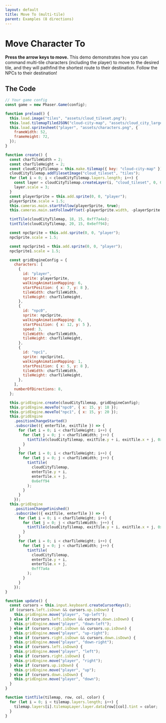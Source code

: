 ```yaml
---
layout: default
title: Move To (multi-tile)
parent: Examples (8 directions)
---
```


# Move Character To

**Press the arrow keys to move.** This demo demonstrates how you can command multi-tile characters (including the player) to move to the desired tile, and they will pathfind the shortest route to their destination. Follow the NPCs to their destination!

<div id="game"></div>

<script src="js/phaser.min.js"></script>
<script src="js/grid-engine-2.21.0.min.js"></script>
<script src="js/getBasicConfig.js"></script>

<script>
  const config = getBasicConfig(preload, create, update);
  const game = new Phaser.Game(config);

  function preload() {
    this.load.image("tiles", "assets/cloud_tileset.png");
    this.load.tilemapTiledJSON("cloud-city-map", "assets/cloud_city_large.json");
    this.load.spritesheet("player", "assets/characters.png", {
      frameWidth: 52,
      frameHeight: 72,
    });
  }

  function create() {
    const charTileWidth = 2;
    const charTileHeight = 2;
    const cloudCityTilemap = this.make.tilemap({ key: "cloud-city-map" });
    cloudCityTilemap.addTilesetImage("cloud_tileset", "tiles");
    for (let i = 0; i < cloudCityTilemap.layers.length; i++) {
      const layer = cloudCityTilemap.createLayer(i, "cloud_tileset", 0, 0);
      layer.scale = 3;
    }
    const playerSprite = this.add.sprite(0, 0, "player");
    playerSprite.scale = 1.5;
    this.cameras.main.startFollow(playerSprite, true);
    this.cameras.main.setFollowOffset(-playerSprite.width, -playerSprite.height);

    tintTile(cloudCityTilemap, 18, 15, 0xff7a4a);
    tintTile(cloudCityTilemap, 20, 15, 0x6eff94);

    const npcSprite = this.add.sprite(0, 0, "player");
    npcSprite.scale = 1.5;

    const npcSprite1 = this.add.sprite(0, 0, "player");
    npcSprite1.scale = 1.5;

    const gridEngineConfig = {
      characters: [
        {
          id: "player",
          sprite: playerSprite,
          walkingAnimationMapping: 6,
          startPosition: {x: 7, y: 8},
          tileWidth: charTileWidth,
          tileHeight: charTileHeight,
        },
        {
          id: "npc0",
          sprite: npcSprite,
          walkingAnimationMapping: 0,
          startPosition: {x: 12, y: 5},
          speed: 3,
          tileWidth: charTileWidth,
          tileHeight: charTileHeight,
        },
        {
          id: "npc1",
          sprite: npcSprite1,
          walkingAnimationMapping: 1,
          startPosition: {x: 5, y: 8},
          tileWidth: charTileWidth,
          tileHeight: charTileHeight,
        },
      ],
      numberOfDirections: 8,
    };

    this.gridEngine.create(cloudCityTilemap, gridEngineConfig);
    this.gridEngine.moveTo("npc0", {x: 15, y: 18});
    this.gridEngine.moveTo("npc1", {x: 15, y: 20});
    this.gridEngine.positionChangeStarted().subscribe(({enterTile, exitTile}) => {
      for (let i=0; i<charTileHeight; i++) {
        for (let j=0; j<charTileWidth; j++) {
          tintTile(cloudCityTilemap, exitTile.y+i, exitTile.x+j, 0xff7a4a);
        }
      }
      for (let i=0; i<charTileHeight; i++) {
        for (let j=0; j<charTileWidth; j++) {
          tintTile(cloudCityTilemap, enterTile.y+i, enterTile.x+j, 0x6eff94);
        }
      }
    });
    this.gridEngine.positionChangeFinished().subscribe(({exitTile, enterTile}) => {
      for (let i=0; i<charTileHeight; i++) {
        for (let j=0; j<charTileWidth; j++) {
          tintTile(cloudCityTilemap, exitTile.y+i, exitTile.x+j, 0xffffff);
        }
      }
      for (let i=0; i<charTileHeight; i++) {
        for (let j=0; j<charTileWidth; j++) {
          tintTile(cloudCityTilemap, enterTile.y+i, enterTile.x+j, 0xff7a4a);
        }
      }
    });
  }

  function update() {
    const cursors = this.input.keyboard.createCursorKeys();
    if (cursors.left.isDown && cursors.up.isDown) {
      this.gridEngine.move("player", "up-left");
    } else if (cursors.left.isDown && cursors.down.isDown) {
      this.gridEngine.move("player", "down-left");
    } else if (cursors.right.isDown && cursors.up.isDown) {
      this.gridEngine.move("player", "up-right");
    } else if (cursors.right.isDown && cursors.down.isDown) {
      this.gridEngine.move("player", "down-right");
    } else if (cursors.left.isDown) {
      this.gridEngine.move("player", "left");
    } else if (cursors.right.isDown) {
      this.gridEngine.move("player", "right");
    } else if (cursors.up.isDown) {
      this.gridEngine.move("player", "up");
    } else if (cursors.down.isDown) {
      this.gridEngine.move("player", "down");
    }
  }

  function tintTile(tilemap, row, col, color) {
    for (let i = 0; i < tilemap.layers.length; i++) {
      tilemap.layers[i].tilemapLayer.layer.data[row][col].tint = color;
    }
  }
</script>

## The Code

```javascript
// Your game config
const game = new Phaser.Game(config);

function preload() {
  this.load.image("tiles", "assets/cloud_tileset.png");
  this.load.tilemapTiledJSON("cloud-city-map", "assets/cloud_city_large.json");
  this.load.spritesheet("player", "assets/characters.png", {
    frameWidth: 52,
    frameHeight: 72,
  });
}

function create() {
  const charTileWidth = 2;
  const charTileHeight = 2;
  const cloudCityTilemap = this.make.tilemap({ key: "cloud-city-map" });
  cloudCityTilemap.addTilesetImage("cloud_tileset", "tiles");
  for (let i = 0; i < cloudCityTilemap.layers.length; i++) {
    const layer = cloudCityTilemap.createLayer(i, "cloud_tileset", 0, 0);
    layer.scale = 3;
  }
  const playerSprite = this.add.sprite(0, 0, "player");
  playerSprite.scale = 1.5;
  this.cameras.main.startFollow(playerSprite, true);
  this.cameras.main.setFollowOffset(-playerSprite.width, -playerSprite.height);

  tintTile(cloudCityTilemap, 18, 15, 0xff7a4a);
  tintTile(cloudCityTilemap, 20, 15, 0x6eff94);

  const npcSprite = this.add.sprite(0, 0, "player");
  npcSprite.scale = 1.5;

  const npcSprite1 = this.add.sprite(0, 0, "player");
  npcSprite1.scale = 1.5;

  const gridEngineConfig = {
    characters: [
      {
        id: "player",
        sprite: playerSprite,
        walkingAnimationMapping: 6,
        startPosition: { x: 7, y: 8 },
        tileWidth: charTileWidth,
        tileHeight: charTileHeight,
      },
      {
        id: "npc0",
        sprite: npcSprite,
        walkingAnimationMapping: 0,
        startPosition: { x: 12, y: 5 },
        speed: 3,
        tileWidth: charTileWidth,
        tileHeight: charTileHeight,
      },
      {
        id: "npc1",
        sprite: npcSprite1,
        walkingAnimationMapping: 1,
        startPosition: { x: 5, y: 8 },
        tileWidth: charTileWidth,
        tileHeight: charTileHeight,
      },
    ],
    numberOfDirections: 8,
  };

  this.gridEngine.create(cloudCityTilemap, gridEngineConfig);
  this.gridEngine.moveTo("npc0", { x: 15, y: 18 });
  this.gridEngine.moveTo("npc1", { x: 15, y: 20 });
  this.gridEngine
    .positionChangeStarted()
    .subscribe(({ enterTile, exitTile }) => {
      for (let i = 0; i < charTileHeight; i++) {
        for (let j = 0; j < charTileWidth; j++) {
          tintTile(cloudCityTilemap, exitTile.y + i, exitTile.x + j, 0xff7a4a);
        }
      }
      for (let i = 0; i < charTileHeight; i++) {
        for (let j = 0; j < charTileWidth; j++) {
          tintTile(
            cloudCityTilemap,
            enterTile.y + i,
            enterTile.x + j,
            0x6eff94
          );
        }
      }
    });
  this.gridEngine
    .positionChangeFinished()
    .subscribe(({ exitTile, enterTile }) => {
      for (let i = 0; i < charTileHeight; i++) {
        for (let j = 0; j < charTileWidth; j++) {
          tintTile(cloudCityTilemap, exitTile.y + i, exitTile.x + j, 0xffffff);
        }
      }
      for (let i = 0; i < charTileHeight; i++) {
        for (let j = 0; j < charTileWidth; j++) {
          tintTile(
            cloudCityTilemap,
            enterTile.y + i,
            enterTile.x + j,
            0xff7a4a
          );
        }
      }
    });
}

function update() {
  const cursors = this.input.keyboard.createCursorKeys();
  if (cursors.left.isDown && cursors.up.isDown) {
    this.gridEngine.move("player", "up-left");
  } else if (cursors.left.isDown && cursors.down.isDown) {
    this.gridEngine.move("player", "down-left");
  } else if (cursors.right.isDown && cursors.up.isDown) {
    this.gridEngine.move("player", "up-right");
  } else if (cursors.right.isDown && cursors.down.isDown) {
    this.gridEngine.move("player", "down-right");
  } else if (cursors.left.isDown) {
    this.gridEngine.move("player", "left");
  } else if (cursors.right.isDown) {
    this.gridEngine.move("player", "right");
  } else if (cursors.up.isDown) {
    this.gridEngine.move("player", "up");
  } else if (cursors.down.isDown) {
    this.gridEngine.move("player", "down");
  }
}

function tintTile(tilemap, row, col, color) {
  for (let i = 0; i < tilemap.layers.length; i++) {
    tilemap.layers[i].tilemapLayer.layer.data[row][col].tint = color;
  }
}
```
